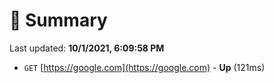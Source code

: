 # 📖 Summary
Last updated: **10/1/2021, 6:09:58 PM**

- `GET` [https://google.com](https://google.com) - **Up** (121ms)
